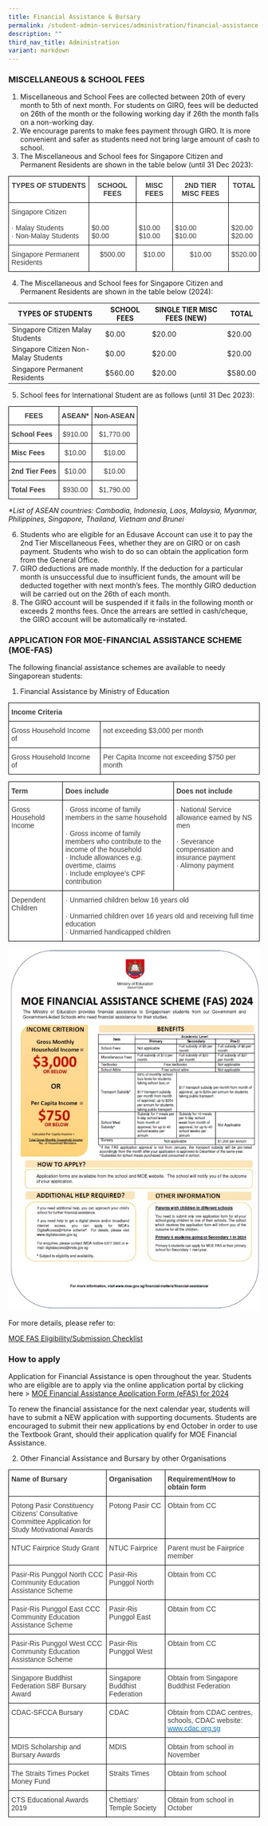 ```yaml
---
title: Financial Assistance & Bursary
permalink: /student-admin-services/administration/financial-assistance-bursary/
description: ""
third_nav_title: Administration
variant: markdown
---
```

### MISCELLANEOUS &amp; SCHOOL FEES

1.  Miscellaneous and School Fees are collected&nbsp;between 20th&nbsp;of every month to 5th&nbsp;of next month. For students on GIRO, fees will be deducted on 26th&nbsp;of the month or the following working day if 26th&nbsp;the month falls on a non-working day.
2.  We encourage parents to make fees payment through GIRO. It is more convenient and safer as students need not bring large amount of cash to school.
3.  The Miscellaneous and School fees for Singapore Citizen and Permanent Residents are shown in the table below (until 31 Dec 2023):

<style type="text/css">
.tg  {border-collapse:collapse;border-spacing:0;}
.tg td{border-color:black;border-style:solid;border-width:1px;font-family:Arial, sans-serif;font-size:14px;
  overflow:hidden;padding:10px 5px;word-break:normal;}
.tg th{border-color:black;border-style:solid;border-width:1px;font-family:Arial, sans-serif;font-size:14px;
  font-weight:normal;overflow:hidden;padding:10px 5px;word-break:normal;}
.tg .tg-dox4{background-color:#FFF;color:#3A3A3A;text-align:left;vertical-align:top}
.tg .tg-sm4r{background-color:#FFF;color:#3A3A3A;font-weight:bold;text-align:center;vertical-align:top}
.tg .tg-nzmi{background-color:#FFF;color:#3A3A3A;text-align:center;vertical-align:top}
</style>
<table class="tg">
<thead>
  <tr>
    <th class="tg-sm4r"><span style="font-weight:bold;font-style:inherit">TYPES OF STUDENTS</span></th>
    <th class="tg-sm4r"><span style="font-weight:bold;font-style:inherit">SCHOOL FEES</span></th>
    <th class="tg-sm4r"><span style="font-weight:bold;font-style:inherit">MISC FEES</span></th>
    <th class="tg-sm4r"><span style="font-weight:bold;font-style:inherit">2</span><span style="font-weight:inherit;font-style:inherit">ND</span> <span style="font-weight:bold;font-style:inherit">TIER MISC FEES</span></th>
    <th class="tg-sm4r"><span style="font-weight:bold;font-style:inherit">TOTAL</span></th>
  </tr>
</thead>
<tbody>
  <tr>
    <td class="tg-dox4"><span style="font-weight:inherit;font-style:inherit">Singapore Citizen</span><br><br><span style="font-weight:inherit;font-style:inherit">·      Malay Students</span><br><span style="font-weight:inherit;font-style:inherit">·      Non-Malay Students</span></td>
    <td class="tg-dox4"><span style="font-weight:inherit;font-style:inherit"> </span><br><br><span style="font-weight:inherit;font-style:inherit">$0.00</span><br><span style="font-weight:inherit;font-style:inherit">$0.00</span></td>
    <td class="tg-dox4"><span style="font-weight:inherit;font-style:inherit"> </span><br><br><span style="font-weight:inherit;font-style:inherit">$10.00</span><br><span style="font-weight:inherit;font-style:inherit">$10.00</span></td>
    <td class="tg-dox4"><span style="font-weight:inherit;font-style:inherit"> </span><br><br><span style="font-weight:inherit;font-style:inherit">$10.00</span><br><span style="font-weight:inherit;font-style:inherit">$10.00</span></td>
    <td class="tg-dox4"><span style="font-weight:inherit;font-style:inherit"> </span><br><br><span style="font-weight:inherit;font-style:inherit">$20.00</span><br><span style="font-weight:inherit;font-style:inherit">$20.00</span></td>
  </tr>
  <tr>
    <td class="tg-dox4"><span style="font-weight:inherit;font-style:inherit">Singapore Permanent Residents</span></td>
    <td class="tg-nzmi"><span style="font-weight:inherit;font-style:inherit">$500.00</span></td>
    <td class="tg-nzmi"><span style="font-weight:inherit;font-style:inherit">$10.00</span></td>
    <td class="tg-nzmi"><span style="font-weight:inherit;font-style:inherit">$10.00</span></td>
    <td class="tg-nzmi"><span style="font-weight:inherit;font-style:inherit">$520.00</span></td>
  </tr>
</tbody>
</table>

4.  The Miscellaneous and School fees for Singapore Citizen and Permanent Residents are shown in the table below (2024):

| TYPES OF STUDENTS | SCHOOL FEES | SINGLE TIER MISC FEES (NEW) | TOTAL |
| -------- | -------- | -------- | -------- |
| Singapore Citizen Malay Students | $0.00 | $20.00 | $20.00 |
| Singapore Citizen Non-Malay Students | $0.00 | $20.00 | $20.00 |
|Singapore Permanent Residents | $560.00 | $20.00 | $580.00 |

5.  School fees for International Student are as follows (until 31 Dec 2023):

<style type="text/css">
.tg  {border-collapse:collapse;border-spacing:0;}
.tg td{border-color:black;border-style:solid;border-width:1px;font-family:Arial, sans-serif;font-size:14px;
  overflow:hidden;padding:10px 5px;word-break:normal;}
.tg th{border-color:black;border-style:solid;border-width:1px;font-family:Arial, sans-serif;font-size:14px;
  font-weight:normal;overflow:hidden;padding:10px 5px;word-break:normal;}
.tg .tg-sm4r{background-color:#FFF;color:#3A3A3A;font-weight:bold;text-align:center;vertical-align:top}
.tg .tg-nzmi{background-color:#FFF;color:#3A3A3A;text-align:center;vertical-align:top}
.tg .tg-c1uv{background-color:#FFF;color:#3A3A3A;font-weight:bold;text-align:left;vertical-align:top}
</style>
<table class="tg">
<thead>
  <tr>
    <th class="tg-sm4r"><span style="font-weight:bold;font-style:inherit">FEES</span></th>
    <th class="tg-sm4r"><span style="font-weight:bold;font-style:inherit">ASEAN*</span></th>
    <th class="tg-sm4r"><span style="font-weight:bold;font-style:inherit">Non-ASEAN</span></th>
  </tr>
</thead>
<tbody>
  <tr>
    <td class="tg-c1uv"><span style="font-weight:bold;font-style:inherit">School Fees</span></td>
    <td class="tg-nzmi"><span style="font-weight:inherit;font-style:inherit">$910.00</span></td>
    <td class="tg-nzmi"><span style="font-weight:inherit;font-style:inherit">$1,770.00</span></td>
  </tr>
  <tr>
    <td class="tg-c1uv"><span style="font-weight:bold;font-style:inherit">Misc Fees</span></td>
    <td class="tg-nzmi"><span style="font-weight:inherit;font-style:inherit">$10.00</span></td>
    <td class="tg-nzmi"><span style="font-weight:inherit;font-style:inherit">$10.00</span></td>
  </tr>
  <tr>
    <td class="tg-c1uv"><span style="font-weight:bold;font-style:inherit">2</span><span style="font-weight:inherit;font-style:inherit">nd</span> <span style="font-weight:bold;font-style:inherit">Tier Fees</span></td>
    <td class="tg-nzmi"><span style="font-weight:inherit;font-style:inherit">$10.00</span></td>
    <td class="tg-nzmi"><span style="font-weight:inherit;font-style:inherit">$10.00</span></td>
  </tr>
  <tr>
    <td class="tg-c1uv"><span style="font-weight:bold;font-style:inherit">Total Fees</span></td>
    <td class="tg-nzmi"><span style="font-weight:inherit;font-style:inherit">$930.00</span></td>
    <td class="tg-nzmi"><span style="font-weight:inherit;font-style:inherit">$1,790.00</span></td>
  </tr>
</tbody>
</table>

_\*List of ASEAN countries: Cambodia, Indonesia, Laos, Malaysia, Myanmar, Philippines, Singapore, Thailand, Vietnam and Brunei_

6.  Students who are eligible for an Edusave Account can use it to pay the 2nd&nbsp;Tier Miscellaneous Fees, whether they are on GIRO or on cash payment. Students who wish to do so can obtain the application form from the General Office.
7.  GIRO deductions are made monthly. If the deduction for a particular month is unsuccessful due to insufficient funds, the amount will be deducted together with next month’s fees. The monthly GIRO deduction will be carried out on the 26th&nbsp;of each month.
8.  The GIRO account will be suspended if it fails in the following month or exceeds 2 months fees. Once the arrears are settled in cash/cheque, the GIRO account will be automatically re-instated.

### APPLICATION FOR MOE-FINANCIAL ASSISTANCE SCHEME (MOE-FAS)

The following financial assistance schemes are available to needy Singaporean students:

1.  Financial Assistance by Ministry of Education

<style type="text/css">
.tg  {border-collapse:collapse;border-spacing:0;}
.tg td{border-color:black;border-style:solid;border-width:1px;font-family:Arial, sans-serif;font-size:14px;
  overflow:hidden;padding:10px 5px;word-break:normal;}
.tg th{border-color:black;border-style:solid;border-width:1px;font-family:Arial, sans-serif;font-size:14px;
  font-weight:normal;overflow:hidden;padding:10px 5px;word-break:normal;}
.tg .tg-dox4{background-color:#FFF;color:#3A3A3A;text-align:left;vertical-align:top}
.tg .tg-c1uv{background-color:#FFF;color:#3A3A3A;font-weight:bold;text-align:left;vertical-align:top}
</style>
<table class="tg">
<thead>
  <tr>
    <th class="tg-c1uv" colspan="2"><span style="font-weight:bold;font-style:inherit">Income Criteria</span></th>
  </tr>
</thead>
<tbody>
  <tr>
    <td class="tg-dox4"><span style="font-weight:inherit;font-style:inherit">Gross Household Income of</span></td>
    <td class="tg-dox4"><span style="font-weight:inherit;font-style:inherit">not exceeding $3,000 per month</span></td>
  </tr>
  <tr>
    <td class="tg-dox4"><span style="font-weight:inherit;font-style:inherit">Gross Household Income of</span></td>
    <td class="tg-dox4"><span style="font-weight:inherit;font-style:inherit">Per Capita Income not exceeding $750 per month</span></td>
  </tr>
</tbody>
</table>

<style type="text/css">
.tg  {border-collapse:collapse;border-spacing:0;}
.tg td{border-color:black;border-style:solid;border-width:1px;font-family:Arial, sans-serif;font-size:14px;
  overflow:hidden;padding:10px 5px;word-break:normal;}
.tg th{border-color:black;border-style:solid;border-width:1px;font-family:Arial, sans-serif;font-size:14px;
  font-weight:normal;overflow:hidden;padding:10px 5px;word-break:normal;}
.tg .tg-dox4{background-color:#FFF;color:#3A3A3A;text-align:left;vertical-align:top}
.tg .tg-c1uv{background-color:#FFF;color:#3A3A3A;font-weight:bold;text-align:left;vertical-align:top}
</style>
<table class="tg">
<thead>
  <tr>
    <th class="tg-c1uv"><span style="font-weight:bold;font-style:inherit">Term</span></th>
    <th class="tg-c1uv"><span style="font-weight:bold;font-style:inherit">Does include</span></th>
    <th class="tg-c1uv"><span style="font-weight:bold;font-style:inherit">Does not include</span></th>
  </tr>
</thead>
<tbody>
  <tr>
    <td class="tg-dox4"><span style="font-weight:inherit;font-style:inherit">Gross Household Income</span></td>
    <td class="tg-dox4"><span style="font-weight:inherit;font-style:inherit">·         Gross income of family members in the same household</span><br><br><span style="font-weight:inherit;font-style:inherit">·         Gross income of family members who contribute to the income of the household</span><br><span style="font-weight:inherit;font-style:inherit">·         Include allowances e,g. overtime, claims</span><br><span style="font-weight:inherit;font-style:inherit">·         Include employee’s CPF contribution</span></td>
    <td class="tg-dox4"><span style="font-weight:inherit;font-style:inherit">·         National Service allowance earned by NS men</span><br><br><span style="font-weight:inherit;font-style:inherit">·         Severance compensation and insurance payment</span><br><span style="font-weight:inherit;font-style:inherit">·         Alimony payment</span></td>
  </tr>
  <tr>
    <td class="tg-dox4"><span style="font-weight:inherit;font-style:inherit">Dependent Children</span></td>
    <td class="tg-dox4" colspan="2"><span style="font-weight:inherit;font-style:inherit">·         Unmarried children below 16 years old</span><br><br><span style="font-weight:inherit;font-style:inherit">·         Unmarried children over 16 years old and receiving full time education</span><br><span style="font-weight:inherit;font-style:inherit">·         Unmarried handicapped children</span></td>
  </tr>
</tbody>
</table>

![](/images/moe_fas_2024.jpg)

For more details, please refer to:

[MOE FAS Eligibility/Submission Checklist](https://www.moe.gov.sg/financial-matters/financial-assistance)

### How to apply

Application for Financial Assistance is open throughout the year. Students who are eligible are to apply via the online application portal by clicking here &gt; [MOE Financial Assistance Application Form (eFAS) for 2024](https://go.gov.sg/moe-efas)
		 
To renew the financial assistance for the next calendar year, students will have to submit a NEW application with supporting documents. Students are encouraged to submit their new applications by end October in order to use the Textbook Grant, should their application qualify for MOE Financial Assistance.

2.  Other Financial Assistance and Bursary by other Organisations

<style type="text/css">
.tg  {border-collapse:collapse;border-spacing:0;}
.tg td{border-color:black;border-style:solid;border-width:1px;font-family:Arial, sans-serif;font-size:14px;
  overflow:hidden;padding:10px 5px;word-break:normal;}
.tg th{border-color:black;border-style:solid;border-width:1px;font-family:Arial, sans-serif;font-size:14px;
  font-weight:normal;overflow:hidden;padding:10px 5px;word-break:normal;}
.tg .tg-dox4{background-color:#FFF;color:#3A3A3A;text-align:left;vertical-align:top}
.tg .tg-c1uv{background-color:#FFF;color:#3A3A3A;font-weight:bold;text-align:left;vertical-align:top}
</style>
<table class="tg">
<thead>
  <tr>
    <th class="tg-c1uv"><span style="font-weight:bold;font-style:inherit">Name of Bursary</span></th>
    <th class="tg-c1uv"><span style="font-weight:bold;font-style:inherit">Organisation</span></th>
    <th class="tg-c1uv"><span style="font-weight:bold;font-style:inherit">Requirement/How to obtain form</span></th>
  </tr>
</thead>
<tbody>
  <tr>
    <td class="tg-dox4"><span style="font-weight:inherit;font-style:inherit">Potong Pasir Constituency Citizens’ Consultative Committee Application for Study Motivational Awards</span></td>
    <td class="tg-dox4"><span style="font-weight:inherit;font-style:inherit">Potong Pasir CC</span></td>
    <td class="tg-dox4"><span style="font-weight:inherit;font-style:inherit">Obtain from CC</span></td>
  </tr>
  <tr>
    <td class="tg-dox4"><span style="font-weight:inherit;font-style:inherit">NTUC Fairprice Study Grant</span></td>
    <td class="tg-dox4"><span style="font-weight:inherit;font-style:inherit">NTUC Fairprice</span></td>
    <td class="tg-dox4"><span style="font-weight:inherit;font-style:inherit">Parent must be Fairprice member</span></td>
  </tr>
  <tr>
    <td class="tg-dox4"><span style="font-weight:inherit;font-style:inherit">Pasir-Ris Punggol North CCC Community Education Assistance Scheme</span></td>
    <td class="tg-dox4"><span style="font-weight:inherit;font-style:inherit">Pasir-Ris Punggol North</span></td>
    <td class="tg-dox4"><span style="font-weight:inherit;font-style:inherit">Obtain from CC</span></td>
  </tr>
  <tr>
    <td class="tg-dox4"><span style="font-weight:inherit;font-style:inherit">Pasir-Ris Punggol East CCC Community Education Assistance Scheme</span></td>
    <td class="tg-dox4"><span style="font-weight:inherit;font-style:inherit">Pasir-Ris Punggol East</span></td>
    <td class="tg-dox4"><span style="font-weight:inherit;font-style:inherit">Obtain from CC</span></td>
  </tr>
  <tr>
    <td class="tg-dox4"><span style="font-weight:inherit;font-style:inherit">Pasir-Ris Punggol West CCC Community Education Assistance Scheme</span></td>
    <td class="tg-dox4"><span style="font-weight:inherit;font-style:inherit">Pasir-Ris Punggol West</span></td>
    <td class="tg-dox4"><span style="font-weight:inherit;font-style:inherit">Obtain from CC</span></td>
  </tr>
  <tr>
    <td class="tg-dox4"><span style="font-weight:inherit;font-style:inherit">Singapore Buddhist Federation SBF Bursary Award</span></td>
    <td class="tg-dox4"><span style="font-weight:inherit;font-style:inherit">Singapore Buddhist Federation</span></td>
    <td class="tg-dox4"><span style="font-weight:inherit;font-style:inherit">Obtain from Singapore Buddhist Federation</span></td>
  </tr>
  <tr>
    <td class="tg-dox4"><span style="font-weight:inherit;font-style:inherit">CDAC-SFCCA Bursary</span></td>
    <td class="tg-dox4"><span style="font-weight:inherit;font-style:inherit">CDAC</span></td>
    <td class="tg-dox4"><span style="font-weight:inherit;font-style:inherit">Obtain from CDAC centres, schools, CDAC website:</span> <a href="http://www.cdac.org.sg/"><span style="font-weight:inherit;font-style:inherit;text-decoration:none;color:#0274BE;background-color:transparent">www.cdac.org.sg</span></a></td>
  </tr>
  <tr>
    <td class="tg-dox4"><span style="font-weight:inherit;font-style:inherit">MDIS Scholarship and Bursary Awards</span></td>
    <td class="tg-dox4"><span style="font-weight:inherit;font-style:inherit">MDIS</span></td>
    <td class="tg-dox4"><span style="font-weight:inherit;font-style:inherit">Obtain from school in November</span></td>
  </tr>
  <tr>
    <td class="tg-dox4"><span style="font-weight:inherit;font-style:inherit">The Straits Times Pocket Money Fund</span></td>
    <td class="tg-dox4"><span style="font-weight:inherit;font-style:inherit">Straits Times</span></td>
    <td class="tg-dox4"><span style="font-weight:inherit;font-style:inherit">Obtain from school</span></td>
  </tr>
  <tr>
    <td class="tg-dox4"><span style="font-weight:inherit;font-style:inherit">CTS Educational Awards 2019</span></td>
    <td class="tg-dox4"><span style="font-weight:inherit;font-style:inherit">Chettiars’ Temple Society</span></td>
    <td class="tg-dox4"><span style="font-weight:inherit;font-style:inherit">Obtain from school in October</span></td>
  </tr>
</tbody>
</table>